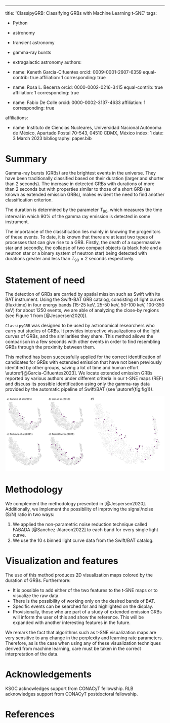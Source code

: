 ---
title: 'ClassipyGRB: Classifying GRBs with Machine Learning t-SNE'
tags:
  - Python
  - astronomy
  - transient astronomy
  - gamma-ray bursts
  - extragalactic astronomy
authors:
  - name: Keneth Garcia-Cifuentes
    orcid: 0009-0001-2607-6359
    equal-contrib: true
    affiliation: 1
    corresponding: true

  - name: Rosa L. Becerra 
    orcid: 0000-0002-0216-3415
    equal-contrib: true
    affiliation: 1
    corresponding: true

  - name: Fabio De Colle
    orcid: 0000-0002-3137-4633
    affiliation: 1
    corresponding: true

affiliations:
 - name: Instituto de Ciencias Nucleares,  Universidad Nacional Autónoma de México, Apartado Postal 70-543, 04510 CDMX, México
   index: 1
date: 3 March 2023
bibliography: paper.bib

# Summary

Gamma-ray bursts (GRBs) are the brightest events in the universe. They have been traditionally classified based on their duration (larger and shorter than 2 seconds). The increase in detected GRBs with durations of more than 2 seconds but with properties similar to those of a short GRB (as known as extended emission GRBs), makes evident the need to find another classification criterion.

The duration is determined by the parameter $T_{90}$, which measures the time interval in which 90% of the gamma ray emission is detected in some instrument.

The importance of the classification lies mainly in knowing the progenitors of these events. To date, it is known that there are at least two types of processes that can give rise to a GRB. Firstly, the death of a supermassive star and secondly, the collapse of two compact objects (a black hole and a neutron star or a binary system of neutron star) being detected with durations greater and less than $T_{90}=2$ seconds respectively.

# Statement of need

The detection of GRBs are carried by spatial mission such as Swift with its BAT instrument. Using the Swift-BAT GRB catalog, consisting of light curves (flux/time) in four energy bands (15-25 keV, 25-50 keV, 50-100 keV, 100-350 keV) for about 1250 events, we are able of analyzing the close-by regions (see Figure 1 from [@Jespersen2020]). 

`ClassipyGRB` was designed to be used by astronomical researchers who carry out studies of GRBs. It provides interactive visualizations of the light curves of GRBs, and the similarities they share. This method allows the comparison in a few seconds with other events in order to find resembling GRBs through the proximity between them. 

This method has been successfully applied for the correct identification of candidates for GRBs with extended emission that have not been previously identified by other groups, saving a lot of time and human effort \autoref[@Garcia-Cifuentes2023]. We locate extended emission GRBs reported by various authors under different criteria in our t-SNE maps (REF) and discuss its possible identification using only the gamma-ray data provided by the automatic pipeline of Swift/BAT (see \autoref{fig:fig1}). 

![t-SNE visualization map obtained for the noise-reduced dataset binned at $64$ ms with $pp=30$. GRBs colored in magenta are classified as Extended Emission by previous works. Image taken from. \label{fig:fig1}](https://github.com/KenethGarcia/ClassiPyGRB/blob/1d0b3e43dd4c200382538ed2a60b695c49d064a4/JOSS_Docs/Figures/EE_analysis.jpg)



# Methodology

We complement the methodology presented in [@Jespersen2020]. Additionally, we implement the possibility of improving the signal/noise (S/N) ratio in two ways:

1. We applied the non-parametric noise reduction technique called FABADA [@Sanchez-Alarcon2022] to each band for every single light curve. 
2. We use the 10 s binned light curve data from the Swift/BAT catalog.

# Visualization and features

The use of this method produces 2D visualization maps colored by the duration of GRBs. Furthermore:

- It is possible to add either of the two features to the t-SNE maps or to visualize the raw data.
- There is the possibility of working only on the desired bands of BAT.
- Specific events can be searched for and highlighted on the display.
- Provisionally, those who are part of a study of extended emission GRBs will inform the user of this and show the reference. This will be expanded with another interesting features in the future.

We remark the fact that algorithms such as t-SNE visualization maps are very sensitive to any change in the perplexity and learning rate parameters. Therefore, as is the case when using any of these visualization techniques derived from machine learning, care must be taken in the correct interpretation of the data.


# Acknowledgements

KSGC acknowledges support from CONACyT fellowship. RLB acknowledges support from CONACyT postdoctoral fellowship.

# References
